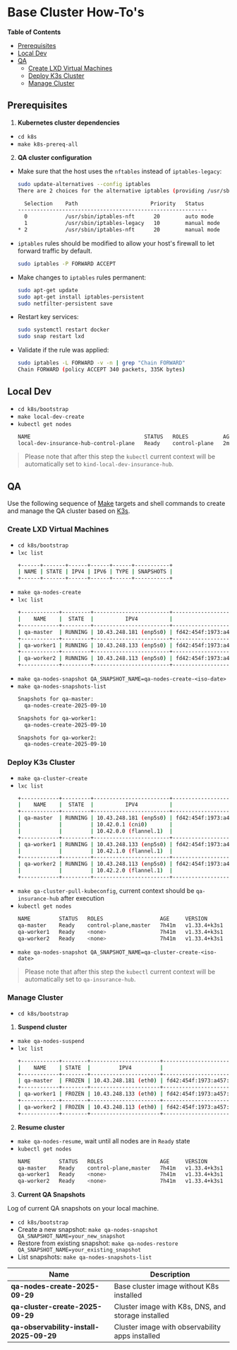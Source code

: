 # Base Cluster How-To's

<!-- START doctoc generated TOC please keep comment here to allow auto update -->
<!-- DON'T EDIT THIS SECTION, INSTEAD RE-RUN doctoc TO UPDATE -->
**Table of Contents**

- [Prerequisites](#prerequisites)
- [Local Dev](#local-dev)
- [QA](#qa)
  - [Create LXD Virtual Machines](#create-lxd-virtual-machines)
  - [Deploy K3s Cluster](#deploy-k3s-cluster)
  - [Manage Cluster](#manage-cluster)

<!-- END doctoc generated TOC please keep comment here to allow auto update -->

## Prerequisites

1. **Kubernetes cluster dependencies**
- `cd k8s`
- `make k8s-prereq-all`

2. **QA cluster configuration**
- Make sure that the host uses the `nftables` instead of `iptables-legacy`:
    ```bash
    sudo update-alternatives --config iptables
    There are 2 choices for the alternative iptables (providing /usr/sbin/iptables).
    
      Selection    Path                       Priority   Status
    ------------------------------------------------------------
      0            /usr/sbin/iptables-nft      20        auto mode
      1            /usr/sbin/iptables-legacy   10        manual mode
    * 2            /usr/sbin/iptables-nft      20        manual mode
    ```

- `iptables` rules should be modified to allow your host's firewall to let forward traffic by
  default.
    ```bash
    sudo iptables -P FORWARD ACCEPT
    ``` 

- Make changes to `iptables` rules permanent:
    ```bash
    sudo apt-get update
    sudo apt-get install iptables-persistent
    sudo netfilter-persistent save
    ```

- Restart key services:
    ```bash
    sudo systemctl restart docker
    sudo snap restart lxd
    ```

- Validate if the rule was applied:
    ```bash
    sudo iptables -L FORWARD -v -n | grep "Chain FORWARD"
    Chain FORWARD (policy ACCEPT 340 packets, 335K bytes)
    ```

## Local Dev

- `cd k8s/bootstrap`
- `make local-dev-create`
- `kubectl get nodes`
    ```bash
    NAME                                    STATUS   ROLES           AGE     VERSION
    local-dev-insurance-hub-control-plane   Ready    control-plane   2m19s   v1.33.2
    ```

> Please note that after this step the `kubectl` current context will be automatically set to
`kind-local-dev-insurance-hub`.

## QA

Use the following sequence of [Make](https://www.gnu.org/software/make/) targets and shell commands
to create and manage the QA cluster based on [K3s](https://www.rancher.com/products/k3s).

### Create LXD Virtual Machines

- `cd k8s/bootstrap`
- `lxc list`
    ```bash
    +------+-------+------+------+------+-----------+
    | NAME | STATE | IPV4 | IPV6 | TYPE | SNAPSHOTS |
    +------+-------+------+------+------+-----------+
    ```
- `make qa-nodes-create`
- `lxc list`
    ```bash
    +------------+---------+------------------------+-------------------------------------------------+-----------------+-----------+
    |    NAME    |  STATE  |          IPV4          |                      IPV6                       |      TYPE       | SNAPSHOTS |
    +------------+---------+------------------------+-------------------------------------------------+-----------------+-----------+
    | qa-master  | RUNNING | 10.43.248.181 (enp5s0) | fd42:454f:1973:a457:216:3eff:fe09:5da6 (enp5s0) | VIRTUAL-MACHINE | 0         |
    +------------+---------+------------------------+-------------------------------------------------+-----------------+-----------+
    | qa-worker1 | RUNNING | 10.43.248.133 (enp5s0) | fd42:454f:1973:a457:216:3eff:feec:825a (enp5s0) | VIRTUAL-MACHINE | 0         |
    +------------+---------+------------------------+-------------------------------------------------+-----------------+-----------+
    | qa-worker2 | RUNNING | 10.43.248.113 (enp5s0) | fd42:454f:1973:a457:216:3eff:fe59:c479 (enp5s0) | VIRTUAL-MACHINE | 0         |
    +------------+---------+------------------------+-------------------------------------------------+-----------------+-----------+
    ```
- `make qa-nodes-snapshot QA_SNAPSHOT_NAME=qa-nodes-create-<iso-date>`
- `make qa-nodes-snapshots-list`
    ```bash
    Snapshots for qa-master:
      qa-nodes-create-2025-09-10

    Snapshots for qa-worker1:
      qa-nodes-create-2025-09-10

    Snapshots for qa-worker2:
      qa-nodes-create-2025-09-10
    ```

### Deploy K3s Cluster

- `make qa-cluster-create`
- `lxc list`
    ```bash
    +------------+---------+------------------------+-------------------------------------------------+-----------------+-----------+
    |    NAME    |  STATE  |          IPV4          |                      IPV6                       |      TYPE       | SNAPSHOTS |
    +------------+---------+------------------------+-------------------------------------------------+-----------------+-----------+
    | qa-master  | RUNNING | 10.43.248.181 (enp5s0) | fd42:454f:1973:a457:216:3eff:fe09:5da6 (enp5s0) | VIRTUAL-MACHINE | 1         |
    |            |         | 10.42.0.1 (cni0)       |                                                 |                 |           |
    |            |         | 10.42.0.0 (flannel.1)  |                                                 |                 |           |
    +------------+---------+------------------------+-------------------------------------------------+-----------------+-----------+
    | qa-worker1 | RUNNING | 10.43.248.133 (enp5s0) | fd42:454f:1973:a457:216:3eff:feec:825a (enp5s0) | VIRTUAL-MACHINE | 1         |
    |            |         | 10.42.1.0 (flannel.1)  |                                                 |                 |           |
    +------------+---------+------------------------+-------------------------------------------------+-----------------+-----------+
    | qa-worker2 | RUNNING | 10.43.248.113 (enp5s0) | fd42:454f:1973:a457:216:3eff:fe59:c479 (enp5s0) | VIRTUAL-MACHINE | 1         |
    |            |         | 10.42.2.0 (flannel.1)  |                                                 |                 |           |
    +------------+---------+------------------------+-------------------------------------------------+-----------------+-----------+  
    ```
- `make qa-cluster-pull-kubeconfig`, current context should be `qa-insurance-hub` after execution
- `kubectl get nodes`
    ```bash
    NAME         STATUS   ROLES                  AGE     VERSION
    qa-master    Ready    control-plane,master   7h41m   v1.33.4+k3s1
    qa-worker1   Ready    <none>                 7h41m   v1.33.4+k3s1
    qa-worker2   Ready    <none>                 7h41m   v1.33.4+k3s1
    ```
- `make qa-nodes-snapshot QA_SNAPSHOT_NAME=qa-cluster-create-<iso-date>`

> Please note that after this step the `kubectl` current context will be automatically set to
`qa-insurance-hub`.

### Manage Cluster

- `cd k8s/bootstrap`

1. **Suspend cluster**

- `make qa-nodes-suspend`
- `lxc list`
    ```bash
    +------------+--------+----------------------+-----------------------------------------------+-----------------+-----------+
    |    NAME    | STATE  |         IPV4         |                     IPV6                      |      TYPE       | SNAPSHOTS |
    +------------+--------+----------------------+-----------------------------------------------+-----------------+-----------+
    | qa-master  | FROZEN | 10.43.248.181 (eth0) | fd42:454f:1973:a457:216:3eff:fe09:5da6 (eth0) | VIRTUAL-MACHINE | 4         |
    +------------+--------+----------------------+-----------------------------------------------+-----------------+-----------+
    | qa-worker1 | FROZEN | 10.43.248.133 (eth0) | fd42:454f:1973:a457:216:3eff:feec:825a (eth0) | VIRTUAL-MACHINE | 4         |
    +------------+--------+----------------------+-----------------------------------------------+-----------------+-----------+
    | qa-worker2 | FROZEN | 10.43.248.113 (eth0) | fd42:454f:1973:a457:216:3eff:fe59:c479 (eth0) | VIRTUAL-MACHINE | 4         |
    +------------+--------+----------------------+-----------------------------------------------+-----------------+-----------+
    ```

2. **Resume cluster**

- `make qa-nodes-resume`, wait until all nodes are in `Ready` state
- `kubectl get nodes`
    ```bash
    NAME         STATUS   ROLES                  AGE     VERSION
    qa-master    Ready    control-plane,master   7h41m   v1.33.4+k3s1
    qa-worker1   Ready    <none>                 7h41m   v1.33.4+k3s1
    qa-worker2   Ready    <none>                 7h41m   v1.33.4+k3s1
    ```

3. **Current QA Snapshots**

Log of current QA snapshots on your local machine.

- `cd k8s/bootstrap`
- Create a new snapshot: `make qa-nodes-snapshot QA_SNAPSHOT_NAME=your_new_snapshot`
- Restore from existing snapshot: `make qa-nodes-restore QA_SNAPSHOT_NAME=your_existing_snapshot`
- List snapshots: `make qa-nodes-snapshots-list`

| Name                                    | Description                                        |
|-----------------------------------------|----------------------------------------------------|
| **qa-nodes-create-2025-09-29**          | Base cluster image without K8s installed           |
| **qa-cluster-create-2025-09-29**        | Cluster image with K8s, DNS, and storage installed |
| **qa-observability-install-2025-09-29** | Cluster image with observability apps installed    |
